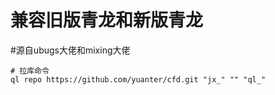 # 兼容旧版青龙和新版青龙
#源自ubugs大佬和mixing大佬
```
# 拉库命令
ql repo https://github.com/yuanter/cfd.git "jx_" "" "ql_"
```
